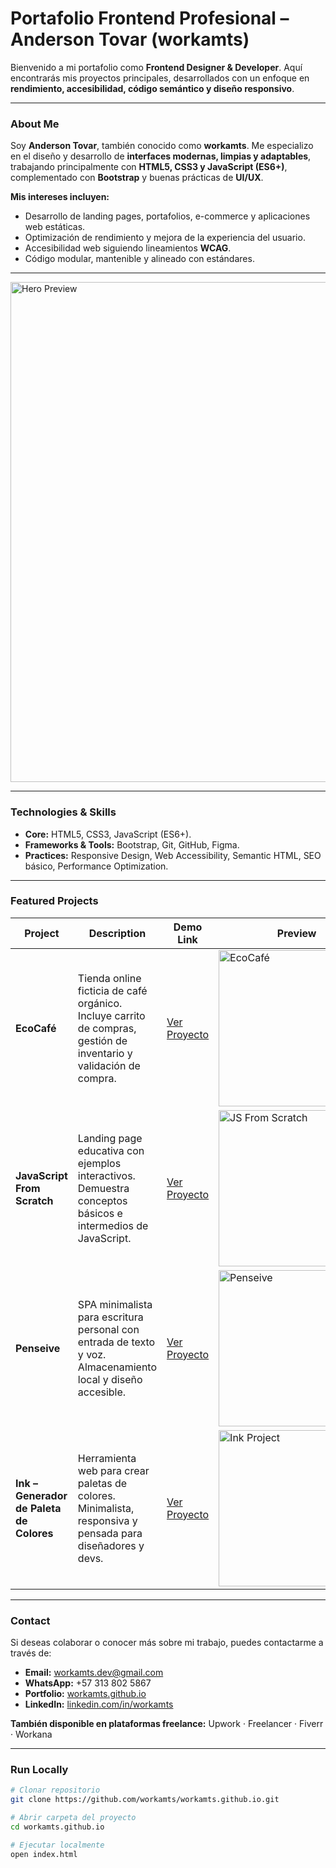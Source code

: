 # Portafolio Frontend Profesional – Anderson Tovar (workamts)

Bienvenido a mi portafolio como **Frontend Designer & Developer**.
Aquí encontrarás mis proyectos principales, desarrollados con un enfoque en **rendimiento, accesibilidad, código semántico y diseño responsivo**.

---

### About Me

Soy **Anderson Tovar**, también conocido como **workamts**.
Me especializo en el diseño y desarrollo de **interfaces modernas, limpias y adaptables**, trabajando principalmente con **HTML5, CSS3 y JavaScript (ES6+)**, complementado con **Bootstrap** y buenas prácticas de **UI/UX**.

**Mis intereses incluyen:**

- Desarrollo de landing pages, portafolios, e-commerce y aplicaciones web estáticas.
- Optimización de rendimiento y mejora de la experiencia del usuario.
- Accesibilidad web siguiendo lineamientos **WCAG**.
- Código modular, mantenible y alineado con estándares.

---

<img src="https://raw.githubusercontent.com/workamts/workamts.github.io/main/assets/img/hero-preview.png" alt="Hero Preview" width="800">

---

### Technologies & Skills

- **Core:** HTML5, CSS3, JavaScript (ES6+).
- **Frameworks & Tools:** Bootstrap, Git, GitHub, Figma.
- **Practices:** Responsive Design, Web Accessibility, Semantic HTML, SEO básico, Performance Optimization.

---

### Featured Projects

| Project                                  | Description                                                                                                        | Demo Link                                                  | Preview                                                                                                                                    |
| ---------------------------------------- | ------------------------------------------------------------------------------------------------------------------ | ---------------------------------------------------------- | ------------------------------------------------------------------------------------------------------------------------------------------ |
| **EcoCafé**                              | Tienda online ficticia de café orgánico. Incluye carrito de compras, gestión de inventario y validación de compra. | [Ver Proyecto](https://workamts.github.io/ecocafe)         | <img src="https://raw.githubusercontent.com/workamts/workamts.github.io/main/assets/img/ecocafe.png" alt="EcoCafé" width="250">            |
| **JavaScript From Scratch**              | Landing page educativa con ejemplos interactivos. Demuestra conceptos básicos e intermedios de JavaScript.         | [Ver Proyecto](https://workamts.github.io/js-from-scratch) | <img src="https://raw.githubusercontent.com/workamts/workamts.github.io/main/assets/img/js-scratch.png" alt="JS From Scratch" width="250"> |
| **Penseive**                             | SPA minimalista para escritura personal con entrada de texto y voz. Almacenamiento local y diseño accesible.       | [Ver Proyecto](https://workamts.github.io/penseive)        | <img src="https://raw.githubusercontent.com/workamts/workamts.github.io/main/assets/img/penseive.png" alt="Penseive" width="250">          |
| **Ink – Generador de Paleta de Colores** | Herramienta web para crear paletas de colores. Minimalista, responsiva y pensada para diseñadores y devs.          | [Ver Proyecto](https://workamts.github.io/ink)             | <img src="https://raw.githubusercontent.com/workamts/workamts.github.io/main/assets/img/ink.png" alt="Ink Project" width="250">            |

---

### Contact

Si deseas colaborar o conocer más sobre mi trabajo, puedes contactarme a través de:

- **Email:** workamts.dev@gmail.com
- **WhatsApp:** +57 313 802 5867
- **Portfolio:** [workamts.github.io](https://workamts.github.io)
- **LinkedIn:** [linkedin.com/in/workamts](https://www.linkedin.com/in/workamts)

**También disponible en plataformas freelance:**
Upwork · Freelancer · Fiverr · Workana

---

### Run Locally

```bash
# Clonar repositorio
git clone https://github.com/workamts/workamts.github.io.git

# Abrir carpeta del proyecto
cd workamts.github.io

# Ejecutar localmente
open index.html
```
